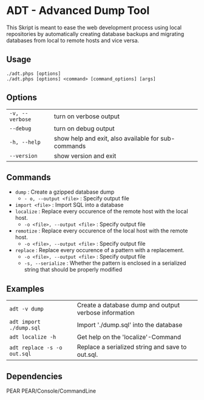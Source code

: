 # ADT - Advanced Dump Tool

This Skript is meant to ease the web development process using local repositories by automatically creating database backups and migrating databases from local to remote hosts and vice versa.

## Usage

```
./adt.phps [options]
./adt.phps [options] <command> [command_options] [args]
```

## Options

| 				  | 						  							|
| --------------- | --------------------------------------------------- |
| `-v, --verbose` | turn on verbose output    							|
| `--debug`       | turn on debug output      							|
| `-h, --help`    | show help and exit, also available for sub-commands |
| `--version`     | show version and exit     							|

## Commands

* `dump` : Create a gzipped database dump  
  - `- o, --output <file>` : Specify output file  
* `import <file>` : Import SQL into a database  
* `localize` : Replace every occurence of the remote host with the local host.
  - `-o <file>, --output <file>` : Specify output file  
* `remotize` : Replace every occurence of the local host with the remote host.
  - `-o <file>, --output <file>` : Specify output file  
* `replace` : Replace every occurence of a pattern with a replacement.
  - `-o <file>, --output <file>` : Specify output file
  - `-s, --serialize` : Whether the pattern is enclosed in a serialized string that should be properly modified

## Examples

| 						  	  |														  |
| --------------------------- | ----------------------------------------------------- |
| `adt -v dump` 		  	  | Create a database dump and output verbose information |
| `adt import ./dump.sql` 	  | Import './dump.sql' into the database 				  |
| `adt localize -h`		  	  | Get help on the 'localize'-Command					  |
| `adt replace -s -o out.sql` | Replace a serialized string and save to out.sql.	  |

## Dependencies

PEAR 
PEAR/Console/CommandLine